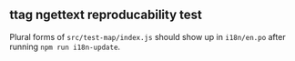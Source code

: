 ## ttag ngettext reproducability test

Plural forms of `src/test-map/index.js` should show up in `i18n/en.po` after running `npm run i18n-update`.
